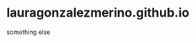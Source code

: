 # lauragonzalezmerino.github.io
something
else
<HEAD>
<!-- Global site tag (gtag.js) - Google Analytics -->
<script async src="https://www.googletagmanager.com/gtag/js?id=UA-148605332-1"></script>
<script>
  window.dataLayer = window.dataLayer || [];
  function gtag(){dataLayer.push(arguments);}
  gtag('js', new Date());

  gtag('config', 'UA-148605332-1');
</script>
